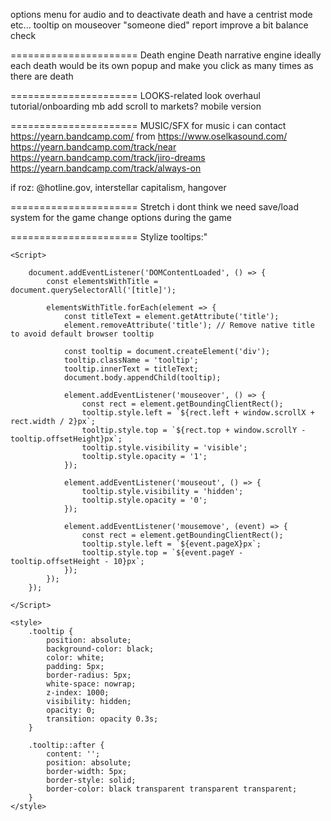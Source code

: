 


options menu for audio and to deactivate death and have a centrist mode etc...
tooltip on mouseover
"someone died" report improve a bit
balance check

====================== Death engine
Death narrative engine
ideally each death would be its own popup and make you click as many times as there are death


====================== LOOKS-related
look overhaul
tutorial/onboarding
mb add scroll to markets?
mobile version


====================== MUSIC/SFX
for music i can contact https://yearn.bandcamp.com/ from https://www.oselkasound.com/
https://yearn.bandcamp.com/track/near
https://yearn.bandcamp.com/track/jiro-dreams
https://yearn.bandcamp.com/track/always-on

if roz: @hotline.gov, interstellar capitalism, hangover


====================== Stretch i dont think we need
save/load system for the game
change options during the game


====================== Stylize tooltips:"

    <Script>

        document.addEventListener('DOMContentLoaded', () => {
            const elementsWithTitle = document.querySelectorAll('[title]');

            elementsWithTitle.forEach(element => {
                const titleText = element.getAttribute('title');
                element.removeAttribute('title'); // Remove native title to avoid default browser tooltip

                const tooltip = document.createElement('div');
                tooltip.className = 'tooltip';
                tooltip.innerText = titleText;
                document.body.appendChild(tooltip);

                element.addEventListener('mouseover', () => {
                    const rect = element.getBoundingClientRect();
                    tooltip.style.left = `${rect.left + window.scrollX + rect.width / 2}px`;
                    tooltip.style.top = `${rect.top + window.scrollY - tooltip.offsetHeight}px`;
                    tooltip.style.visibility = 'visible';
                    tooltip.style.opacity = '1';
                });

                element.addEventListener('mouseout', () => {
                    tooltip.style.visibility = 'hidden';
                    tooltip.style.opacity = '0';
                });

                element.addEventListener('mousemove', (event) => {
                    const rect = element.getBoundingClientRect();
                    tooltip.style.left = `${event.pageX}px`;
                    tooltip.style.top = `${event.pageY - tooltip.offsetHeight - 10}px`;
                });
            });
        });

    </Script>

    <style>
        .tooltip {
            position: absolute;
            background-color: black;
            color: white;
            padding: 5px;
            border-radius: 5px;
            white-space: nowrap;
            z-index: 1000;
            visibility: hidden;
            opacity: 0;
            transition: opacity 0.3s;
        }

        .tooltip::after {
            content: '';
            position: absolute;
            border-width: 5px;
            border-style: solid;
            border-color: black transparent transparent transparent;
        }
    </style>